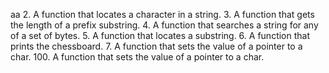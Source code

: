 aa
2. A function that locates a character in a string.
3. A function that gets the length of a prefix substring.
4. A function that searches a string for any of a set of bytes.
5. A function that locates a substring.
6. A function that prints the chessboard.
7. A function that sets the value of a pointer to a char.
100. A function that sets the value of a pointer to a char.
